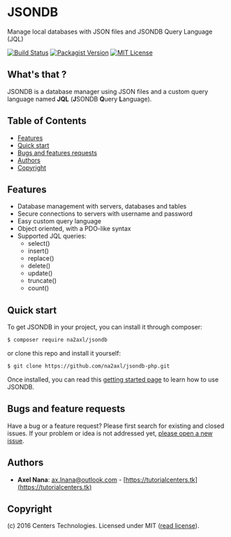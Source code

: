 # JSONDB
Manage local databases with JSON files and JSONDB Query Language (JQL)

[![Build Status](https://travis-ci.org/na2axl/jsondb-php.svg?branch=master)](https://travis-ci.org/na2axl/jsondb-php)
[![Packagist Version](https://img.shields.io/badge/packagist-v1.2.0-brightgreen.svg)](https://packagist.org/packages/na2axl/jsondb)
[![MIT License](https://img.shields.io/badge/license-MIT-blue.svg)](https://github.com/na2axl/jsondb-php/blob/master/LICENSE)


## What's that ?
JSONDB is a database manager using JSON files and a custom query
language named **JQL** (**J**SONDB **Q**uery **L**anguage).



## Table of Contents
* [Features](#features)
* [Quick start](#quick-start)
* [Bugs and features requests](#bugs-and-feature-requests)
* [Authors](#authors)
* [Copyright](#copyright)



## Features
* Database management with servers, databases and tables
* Secure connections to servers with username and password
* Easy custom query language
* Object oriented, with a PDO-like syntax
* Supported JQL queries:
    * select()
    * insert()
    * replace()
    * delete()
    * update()
    * truncate()
    * count()



## Quick start
To get JSONDB in your project, you can install it through composer:
```sh
$ composer require na2axl/jsondb
```
or clone this repo and install it yourself:
```sh
$ git clone https://github.com/na2axl/jsondb-php.git
```

Once installed, you can read this [getting started page](http://php.jsondb.na2axl.tk/docs/manual/) to learn how to
use JSONDB.


## Bugs and feature requests

Have a bug or a feature request? Please first search for existing and
closed issues. If your problem or idea is not addressed yet,
[please open a new issue](https://github.com/na2axl/jsondb-php/issues/new).


## Authors
* **Axel Nana**: <ax.lnana@outlook.com> - [https://tutorialcenters.tk](https://tutorialcenters.tk)



## Copyright
(c) 2016 Centers Technologies. Licensed under MIT ([read license](https://github.com/na2axl/jsondb-php/blob/master/LICENSE)).
